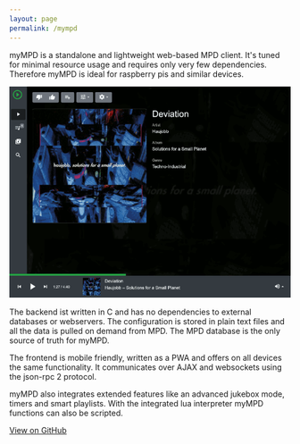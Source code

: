 ```yaml
---
layout: page
permalink: /mympd
---
```


myMPD is a standalone and lightweight web-based MPD client. It's tuned for minimal resource usage and requires only very few dependencies. Therefore myMPD is ideal for raspberry pis and similar devices.

![image](/assets/myMDPv6.7.0.gif)

The backend ist written in C and has no dependencies to external databases or webservers. The configuration is stored in plain text files and all the data is pulled on demand from MPD. The MPD database is the only source of truth for myMPD.

The frontend is mobile friendly, written as a PWA and offers on all devices the same functionality. It communicates over AJAX and websockets using the json-rpc 2 protocol.

myMPD also integrates extended features like an advanced jukebox mode, timers and smart playlists. With the integrated lua interpreter myMPD functions can also be scripted.

<a id="forkme_banner" href="https://github.com/jcorporation/myMPD">View on GitHub</a>

